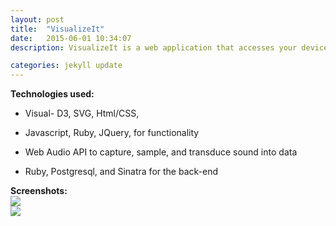 ```yaml
---
layout: post
title:  "VisualizeIt"
date:   2015-06-01 10:34:07
description: VisualizeIt is a web application that accesses your devices microphone to display a visual representation of sound waves using circles to represent a frequency, and the size, color, and opacity of the circle to show the aplitude of that frequency.

categories: jekyll update
---
```

**Technologies used:**

- Visual- D3, SVG, Html/CSS,

- Javascript, Ruby, JQuery, for functionality

- Web Audio API to capture, sample, and transduce sound into data

- Ruby, Postgresql, and Sinatra for the back-end

**Screenshots:**
<br>
<img src="/images/VisualizeIt_one"/>
<br>
<img src="/images/VisualizeIt_two"/>
